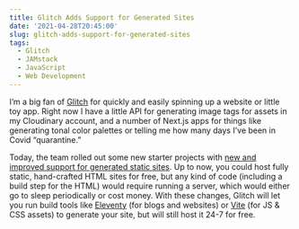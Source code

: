 ```yaml
---
title: Glitch Adds Support for Generated Sites
date: '2021-04-28T20:45:00'
slug: glitch-adds-support-for-generated-sites
tags:
  - Glitch
  - JAMstack
  - JavaScript
  - Web Development
---
```


I’m a big fan of [Glitch](http://glitch.com) for quickly and easily spinning up a website or little toy app. Right now I have a little API for generating image tags for assets in my Cloudinary account, and a number of Next.js apps for things like generating tonal color palettes or telling me how many days I’ve been in Covid “quarantine.”

Today, the team rolled out some new starter projects with [new and improved support for generated static sites](https://blog.glitch.com/post/remix-a-whole-new-glitch). Up to now, you could host fully static, hand-crafted HTML sites for free, but any kind of code (including a build step for the HTML) would require running a server, which would either go to sleep periodically or cost money. With these changes, Glitch will let you run build tools like [Eleventy](https://www.11ty.dev/) (for blogs and websites) or [Vite](https://vitejs.dev/) (for JS & CSS assets) to generate your site, but will still host it 24-7 for free.
